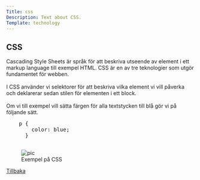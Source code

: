 ```yaml
---
Title: css
Description: Text about CSS.
Template: technology
---
```

  
<div class="flex-two">
    <h2>CSS</h2>
    <p>
    Cascading Style Sheets är språk för att beskriva utseende av element i ett markup language till exempel HTML. CSS är en av tre teknologier som utgör fundamentet för webben.<br><br>
    I CSS använder vi selektorer för att beskriva vilka element vi vill påverka och deklarerar sedan stilen för elementen i ett block.<br><br>
    Om vi till exempel vill sätta färgen för alla textstycken till blå gör vi på följande sätt.
    </p>
    <pre>
    p {
        color: blue;
      }
    </pre>
    <figure>
        <img src="%assets_url%/img/css.png" alt="pic">
        <figcaption>Exempel på CSS</figcaption>
    </figure>
    <a href="%base_url%?technology">Tillbaka</a></td>
</div>

